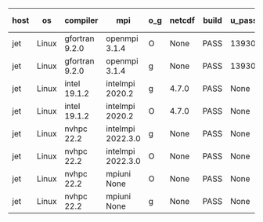 

| host     | os       | compiler                              | mpi                      | o_g        | netcdf        | build       | u_pass          | u_fail          | s_pass            | s_fail            | e_pass             | e_fail             | nuopc_pass       | nuopc_fail       | artifacts link          |
|----------|----------|---------------------------------------|--------------------------|------------|---------------|-------------|-----------------|-----------------|-------------------|-------------------|--------------------|--------------------|------------------|------------------|-------------------------|
| jet | Linux | gfortran 9.2.0 | openmpi 3.1.4  | O | None  | PASS | 13930 | 0 | 49 | 0 | 81 | 0 | 52 | 0 | <a href="https://github.com/esmf-org/esmf-test-artifacts/tree/3bba3b2302f0eadb13830f020609bd639cccb4ac/develop/gfortran/9.2.0/O/openmpi/3.1.4" target="_blank">3bba3b2</a> | 
| jet | Linux | gfortran 9.2.0 | openmpi 3.1.4  | g | None  | PASS | 13930 | 0 | 49 | 0 | 81 | 0 | 52 | 0 | <a href="https://github.com/esmf-org/esmf-test-artifacts/tree/fa065c537ca3081382f8553978d63a280c2ba767/develop/gfortran/9.2.0/g/openmpi/3.1.4" target="_blank">fa065c5</a> | 
| jet | Linux | intel 19.1.2 | intelmpi 2020.2  | g | 4.7.0  | PASS | None | None | None | None | None | None | None | None | <a href="https://github.com/esmf-org/esmf-test-artifacts/tree/6658ea72038b6273bd9da1c21ef82577bae314d5/develop/intel/19.1.2/g/intelmpi/2020.2" target="_blank">6658ea7</a> | 
| jet | Linux | intel 19.1.2 | intelmpi 2020.2  | O | 4.7.0  | PASS | None | None | None | None | None | None | None | None | <a href="https://github.com/esmf-org/esmf-test-artifacts/tree/537eadeac2f47034641a981d9513cc58956b917e/develop/intel/19.1.2/O/intelmpi/2020.2" target="_blank">537eade</a> | 
| jet | Linux | nvhpc 22.2 | intelmpi 2022.3.0  | g | None  | PASS | None | None | None | None | None | None | None | None | <a href="https://github.com/esmf-org/esmf-test-artifacts/tree/e1dd1fe8fa9683d2c92ca0d62dc75c3adaeac9f0/develop/nvhpc/22.2/g/intelmpi/2022.3.0" target="_blank">e1dd1fe</a> | 
| jet | Linux | nvhpc 22.2 | intelmpi 2022.3.0  | O | None  | PASS | None | None | None | None | None | None | None | None | <a href="https://github.com/esmf-org/esmf-test-artifacts/tree/6f3444de09657645ddd7e63046f342243f2a9720/develop/nvhpc/22.2/O/intelmpi/2022.3.0" target="_blank">6f3444d</a> | 
| jet | Linux | nvhpc 22.2 | mpiuni None  | O | None  | PASS | None | None | None | None | None | None | None | None | <a href="https://github.com/esmf-org/esmf-test-artifacts/tree/7aece2e7d9c843b31674827944d647ad972b2d09/develop/nvhpc/22.2/O/mpiuni/None" target="_blank">7aece2e</a> | 
| jet | Linux | nvhpc 22.2 | mpiuni None  | g | None  | PASS | None | None | None | None | None | None | None | None | <a href="https://github.com/esmf-org/esmf-test-artifacts/tree/de8f714ae01fdb5178aa4177fd4866f7cca8d60b/develop/nvhpc/22.2/g/mpiuni/None" target="_blank">de8f714</a> | 
